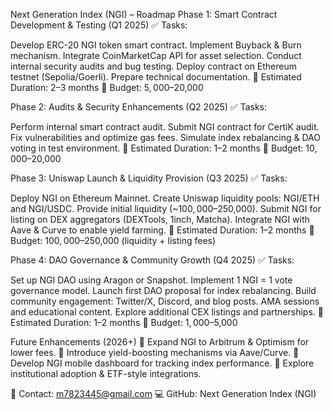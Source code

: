 Next Generation Index (NGI) – Roadmap
Phase 1: Smart Contract Development & Testing (Q1 2025)
✅ Tasks:

Develop ERC-20 NGI token smart contract.
Implement Buyback & Burn mechanism.
Integrate CoinMarketCap API for asset selection.
Conduct internal security audits and bug testing.
Deploy contract on Ethereum testnet (Sepolia/Goerli).
Prepare technical documentation.
📌 Estimated Duration: 2–3 months
📌 Budget: $5,000–$20,000

Phase 2: Audits & Security Enhancements (Q2 2025)
✅ Tasks:

Perform internal smart contract audit.
Submit NGI contract for CertiK audit.
Fix vulnerabilities and optimize gas fees.
Simulate index rebalancing & DAO voting in test environment.
📌 Estimated Duration: 1–2 months
📌 Budget: $10,000–$20,000

Phase 3: Uniswap Launch & Liquidity Provision (Q3 2025)
✅ Tasks:

Deploy NGI on Ethereum Mainnet.
Create Uniswap liquidity pools:
NGI/ETH and NGI/USDC.
Provide initial liquidity (~$100,000–$250,000).
Submit NGI for listing on DEX aggregators (DEXTools, 1inch, Matcha).
Integrate NGI with Aave & Curve to enable yield farming.
📌 Estimated Duration: 1–2 months
📌 Budget: $100,000–$250,000 (liquidity + listing fees)

Phase 4: DAO Governance & Community Growth (Q4 2025)
✅ Tasks:

Set up NGI DAO using Aragon or Snapshot.
Implement 1 NGI = 1 vote governance model.
Launch first DAO proposal for index rebalancing.
Build community engagement:
Twitter/X, Discord, and blog posts.
AMA sessions and educational content.
Explore additional CEX listings and partnerships.
📌 Estimated Duration: 1–2 months
📌 Budget: $1,000–$5,000

Future Enhancements (2026+)
🔹 Expand NGI to Arbitrum & Optimism for lower fees.
🔹 Introduce yield-boosting mechanisms via Aave/Curve.
🔹 Develop NGI mobile dashboard for tracking index performance.
🔹 Explore institutional adoption & ETF-style integrations.

📩 Contact: m7823445@gmail.com
💻 GitHub: Next Generation Index (NGI)
